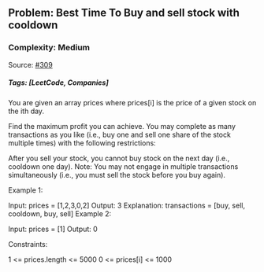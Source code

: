 ## Problem: Best Time To Buy and sell stock with cooldown

### Complexity: Medium

Source: [#309](https://leetcode.com/problems/best-time-to-buy-and-sell-stock-with-cooldown/description/)

##### Tags: [LeetCode, Companies]

You are given an array prices where prices[i] is the price of a given stock on the ith day.

Find the maximum profit you can achieve. You may complete as many transactions as you like (i.e., buy one and sell one share of the stock multiple times) with the following restrictions:

After you sell your stock, you cannot buy stock on the next day (i.e., cooldown one day).
Note: You may not engage in multiple transactions simultaneously (i.e., you must sell the stock before you buy again).

Example 1:

Input: prices = [1,2,3,0,2]
Output: 3
Explanation: transactions = [buy, sell, cooldown, buy, sell]
Example 2:

Input: prices = [1]
Output: 0

Constraints:

1 <= prices.length <= 5000
0 <= prices[i] <= 1000

